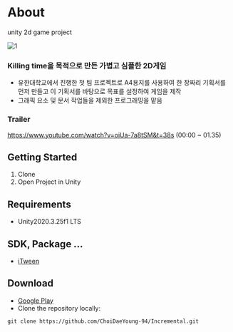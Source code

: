 # About

unity 2d game project

![1](https://user-images.githubusercontent.com/66999597/218364698-67f0a52b-d8c9-4434-be52-c903e75f3bf3.png)

### Killing time을 목적으로 만든 가볍고 심플한 2D게임

- 유한대학교에서 진행한 첫 팀 프로젝트로 A4용지를 사용하여 한 장짜리 기획서를 먼저 만들고 이 기획서를 바탕으로 목표를 설정하여 게임을 제작
- 그래픽 요소 및 문서 작업들을 제외한 프로그래밍을 맡음

### Trailer

https://www.youtube.com/watch?v=oiUa-7a8tSM&t=38s (00:00 ~ 01.35)

## Getting Started

1. Clone
2. Open Project in Unity

## Requirements
- Unity2020.3.25f1 LTS

## SDK, Package ...
- [iTween](https://assetstore.unity.com/packages/tools/animation/itween-84)

## Download

- [Google Play](https://play.google.com/store/apps/details?id=kr.co.yuhan.DownBall&hl=en-KR)
- Clone the repository locally:
~~~
git clone https://github.com/ChoiDaeYoung-94/Incremental.git
~~~